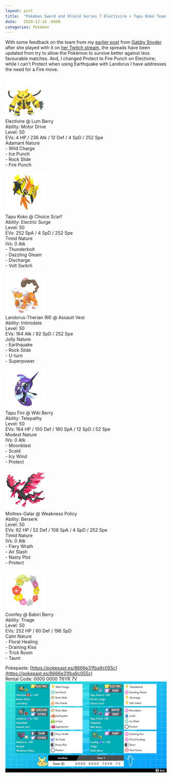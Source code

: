 ```yaml
---
layout: post
title:  "Pokémon Sword and Shield Series 7 Electivire + Tapu Koko Team Followup"
date:   2020-12-18 -0400
categories: Pokémon
---
```

<link rel="stylesheet" href="/assets/pokemon.css">

With some feedback on the team from my [earlier post](/posts/2020/12/01/Pokemon-Series-7-Team) from [Gabby Snyder](https://twitter.com/GabbySnyder) after she played with it on [her Twitch stream](https://www.twitch.tv/simplygabby), the spreads have been updated from try to allow the Pokémon to survive better against less favourable matches. And, I changed Protect to Fire Punch on Electivire; while I can't Protect when using Earthquake with Landorus I have addresses the need for a Fire move.

![Electivire](/images/pokemon/sprites/466-electivire.png) <br>
Electivire @ Lum Berry <br>
Ability: Motor Drive <br>
Level: 50 <br>
EVs: 4 HP / 236 Atk / 12 Def / 4 SpD / 252 Spe <br>
Adamant Nature <br>
\- Wild Charge <br>
\- Ice Punch <br>
\- Rock Slide <br>
\- Fire Punch <br>

![Tapu Koko](/images/pokemon/sprites/785-tapu-koko.png) <br>
Tapu Koko @ Choice Scarf <br>
Ability: Electric Surge <br>
Level: 50 <br>
EVs: 252 SpA / 4 SpD / 252 Spe <br>
Timid Nature <br>
IVs: 0 Atk <br>
\- Thunderbolt <br>
\- Dazzling Gleam <br>
\- Discharge <br>
\- Volt Switch <br>

![Landorus Therian](/images/pokemon/sprites/645-landorus-therian.png) <br>
Landorus-Therian (M) @ Assault Vest <br>
Ability: Intimidate <br>
Level: 50 <br>
EVs: 164 Atk / 92 SpD / 252 Spe <br>
Jolly Nature <br>
\- Earthquake <br>
\- Rock Slide <br>
\- U-turn <br>
\- Superpower <br>

![Tapu Fini](/images/pokemon/sprites/788-tapu-fini.png) <br>
Tapu Fini @ Wiki Berry <br>
Ability: Telepathy <br>
Level: 50 <br>
EVs: 164 HP / 100 Def / 180 SpA / 12 SpD / 52 Spe <br>
Modest Nature <br>
IVs: 0 Atk <br>
\- Moonblast <br>
\- Scald <br>
\- Icy Wind <br>
\- Protect <br>

![Galarian Moltres](/images/pokemon/sprites/146-moltres-galarian.png) <br>
Moltres-Galar @ Weakness Policy <br>
Ability: Berserk <br>
Level: 50 <br>
EVs: 92 HP / 52 Def / 108 SpA / 4 SpD / 252 Spe <br>
Timid Nature <br>
IVs: 0 Atk <br>
\- Fiery Wrath <br>
\- Air Slash <br>
\- Nasty Plot <br>
\- Protect <br>

![Comfey](/images/pokemon/sprites/764-comfey.png) <br>
Comfey @ Babiri Berry <br>
Ability: Triage <br>
Level: 50 <br>
EVs: 252 HP / 60 Def / 196 SpD <br>
Calm Nature <br>
\- Floral Healing <br>
\- Draining Kiss <br>
\- Trick Room <br>
\- Taunt <br>


Pokepaste: [https://pokepast.es/8666e31fba9c055c](https://pokepast.es/8666e31fba9c055c) <br>
Rental Code: 0000 0000 T6YR 7V <br>
![Team Rental](/images/pokemon/2020_12_18_rental_team.jpg)

